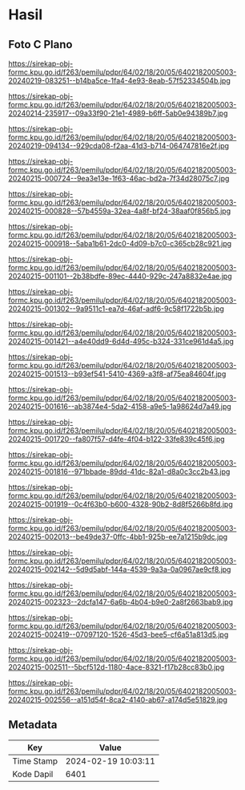 # Hasil

## Foto C Plano

https://sirekap-obj-formc.kpu.go.id/f263/pemilu/pdpr/64/02/18/20/05/6402182005003-20240219-083251--b14ba5ce-1fa4-4e93-8eab-57f52334504b.jpg

https://sirekap-obj-formc.kpu.go.id/f263/pemilu/pdpr/64/02/18/20/05/6402182005003-20240214-235917--09a33f90-21e1-4989-b6ff-5ab0e94389b7.jpg

https://sirekap-obj-formc.kpu.go.id/f263/pemilu/pdpr/64/02/18/20/05/6402182005003-20240219-094134--929cda08-f2aa-41d3-b714-064747816e2f.jpg

https://sirekap-obj-formc.kpu.go.id/f263/pemilu/pdpr/64/02/18/20/05/6402182005003-20240215-000724--9ea3e13e-1f63-46ac-bd2a-7f34d28075c7.jpg

https://sirekap-obj-formc.kpu.go.id/f263/pemilu/pdpr/64/02/18/20/05/6402182005003-20240215-000828--57b4559a-32ea-4a8f-bf24-38aaf0f856b5.jpg

https://sirekap-obj-formc.kpu.go.id/f263/pemilu/pdpr/64/02/18/20/05/6402182005003-20240215-000918--5aba1b61-2dc0-4d09-b7c0-c365cb28c921.jpg

https://sirekap-obj-formc.kpu.go.id/f263/pemilu/pdpr/64/02/18/20/05/6402182005003-20240215-001101--2b38bdfe-89ec-4440-929c-247a8832e4ae.jpg

https://sirekap-obj-formc.kpu.go.id/f263/pemilu/pdpr/64/02/18/20/05/6402182005003-20240215-001302--9a9511c1-ea7d-46af-adf6-9c58f1722b5b.jpg

https://sirekap-obj-formc.kpu.go.id/f263/pemilu/pdpr/64/02/18/20/05/6402182005003-20240215-001421--a4e40dd9-6d4d-495c-b324-331ce961d4a5.jpg

https://sirekap-obj-formc.kpu.go.id/f263/pemilu/pdpr/64/02/18/20/05/6402182005003-20240215-001513--b93ef541-5410-4369-a3f8-af75ea84604f.jpg

https://sirekap-obj-formc.kpu.go.id/f263/pemilu/pdpr/64/02/18/20/05/6402182005003-20240215-001616--ab3874e4-5da2-4158-a9e5-1a98624d7a49.jpg

https://sirekap-obj-formc.kpu.go.id/f263/pemilu/pdpr/64/02/18/20/05/6402182005003-20240215-001720--fa807f57-d4fe-4f04-b122-33fe839c45f6.jpg

https://sirekap-obj-formc.kpu.go.id/f263/pemilu/pdpr/64/02/18/20/05/6402182005003-20240215-001816--971bbade-89dd-41dc-82a1-d8a0c3cc2b43.jpg

https://sirekap-obj-formc.kpu.go.id/f263/pemilu/pdpr/64/02/18/20/05/6402182005003-20240215-001919--0c4f63b0-b600-4328-90b2-8d8f5266b8fd.jpg

https://sirekap-obj-formc.kpu.go.id/f263/pemilu/pdpr/64/02/18/20/05/6402182005003-20240215-002013--be49de37-0ffc-4bb1-925b-ee7a1215b9dc.jpg

https://sirekap-obj-formc.kpu.go.id/f263/pemilu/pdpr/64/02/18/20/05/6402182005003-20240215-002142--5d9d5abf-144a-4539-9a3a-0a0967ae9cf8.jpg

https://sirekap-obj-formc.kpu.go.id/f263/pemilu/pdpr/64/02/18/20/05/6402182005003-20240215-002323--2dcfa147-6a6b-4b04-b9e0-2a8f2663bab9.jpg

https://sirekap-obj-formc.kpu.go.id/f263/pemilu/pdpr/64/02/18/20/05/6402182005003-20240215-002419--07097120-1526-45d3-bee5-cf6a51a813d5.jpg

https://sirekap-obj-formc.kpu.go.id/f263/pemilu/pdpr/64/02/18/20/05/6402182005003-20240215-002511--5bcf512d-1180-4ace-8321-f17b28cc83b0.jpg

https://sirekap-obj-formc.kpu.go.id/f263/pemilu/pdpr/64/02/18/20/05/6402182005003-20240215-002556--a151d54f-8ca2-4140-ab67-a174d5e51829.jpg


## Metadata

| Key        | Value               |
| ---------- | ------------------- |
| Time Stamp | 2024-02-19 10:03:11 |
| Kode Dapil | 6401                |



